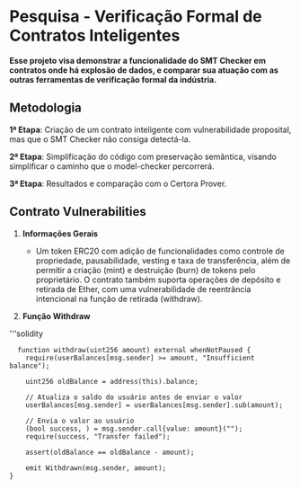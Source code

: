 # Pesquisa - Verificação Formal de Contratos Inteligentes

**Esse projeto visa demonstrar a funcionalidade do SMT Checker em contratos onde há explosão de dados, e comparar sua atuação com as outras ferramentas de verificação formal da indústria.**

## Metodologia

**1ª Etapa**: Criação de um contrato inteligente com vulnerabilidade proposital, mas que o SMT Checker não consiga detectá-la.

**2ª Etapa**: Simplificação do código com preservação semântica, visando simplificar o caminho que o model-checker percorrerá.

**3ª Etapa**: Resultados e comparação com o Certora Prover.

## Contrato Vulnerabilities

1. **Informações Gerais**

   - Um token ERC20 com adição de funcionalidades como controle de propriedade, pausabilidade, vesting e taxa de transferência, além de permitir a criação (mint) e destruição (burn) de tokens pelo proprietário. O contrato também suporta operações de depósito e retirada de Ether, com uma vulnerabilidade de reentrância intencional na função de retirada (withdraw).
  
2. **Função Withdraw**

'''solidity

      function withdraw(uint256 amount) external whenNotPaused {
        require(userBalances[msg.sender] >= amount, "Insufficient balance");

        uint256 oldBalance = address(this).balance;

        // Atualiza o saldo do usuário antes de enviar o valor
        userBalances[msg.sender] = userBalances[msg.sender].sub(amount);

        // Envia o valor ao usuário
        (bool success, ) = msg.sender.call{value: amount}("");
        require(success, "Transfer failed");

        assert(oldBalance == oldBalance - amount);

        emit Withdrawn(msg.sender, amount);
    }



